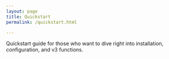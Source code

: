 ```yaml
---
layout: page
title: Quickstart
permalink: /quickstart.html

---
```


Quickstart guide for those who want to dive right into installation, configuration, and v3 functions.
